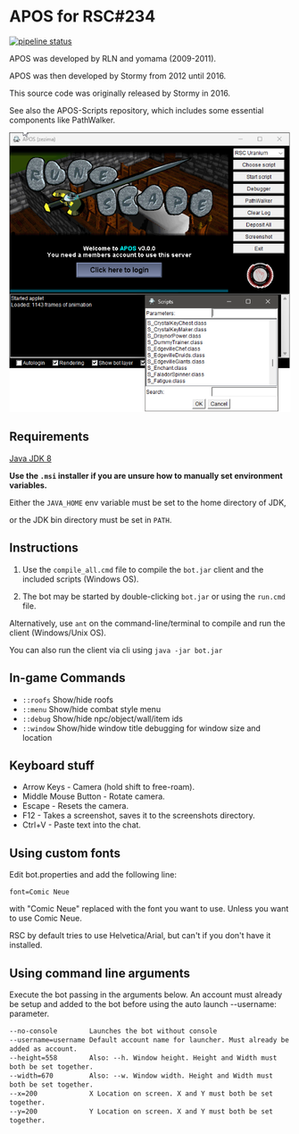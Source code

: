 APOS for RSC#234
================
[![pipeline status](https://gitlab.com/open-runescape-classic/APOS/badges/master/pipeline.svg)](https://gitlab.com/open-runescape-classic/APOS/-/commits/master)

APOS was developed by RLN and yomama (2009-2011).

APOS was then developed by Stormy from 2012 until 2016.

This source code was originally released by Stormy in 2016.

See also the APOS-Scripts repository, which includes some essential components like PathWalker.

![client](/assets/img/client.png)

Requirements
------------

[Java JDK 8](https://adoptium.net/temurin/releases)

**Use the `.msi` installer if you are unsure how to manually set environment variables.**

Either the `JAVA_HOME` env variable must be set to the home directory of JDK,

or the JDK bin directory must be set in `PATH`.

Instructions
------------

1. Use the `compile_all.cmd` file to compile the `bot.jar` client and the included scripts (Windows OS).

2. The bot may be started by double-clicking `bot.jar` or using the `run.cmd` file.

Alternatively, use `ant` on the command-line/terminal to compile and run the client (Windows/Unix OS).

You can also run the client via cli using `java -jar bot.jar`

In-game Commands
--------------

* `::roofs` Show/hide roofs
* `::menu` Show/hide combat style menu
* `::debug` Show/hide npc/object/wall/item ids
* `::window` Show/hide window title debugging for window size and location

Keyboard stuff
--------------

* Arrow Keys - Camera (hold shift to free-roam).
* Middle Mouse Button - Rotate camera.
* Escape - Resets the camera.
* F12 - Takes a screenshot, saves it to the screenshots directory.
* Ctrl+V - Paste text into the chat.

Using custom fonts
------------------

Edit bot.properties and add the following line:

```
font=Comic Neue
```

with "Comic Neue" replaced with the font you want to use. Unless you want to use Comic Neue.

RSC by default tries to use Helvetica/Arial, but can't if you don't have it installed.

Using command line arguments
------------------

Execute the bot passing in the arguments below. An account must already be setup and added to the bot
before using the auto launch --username: parameter.

```
--no-console		Launches the bot without console
--username=username	Default account name for launcher. Must already be added as account.
--height=558		Also: --h. Window height. Height and Width must both be set together.
--width=670			Also: --w. Window width. Height and Width must both be set together.
--x=200				X Location on screen. X and Y must both be set together.
--y=200				Y Location on screen. X and Y must both be set together.
```
